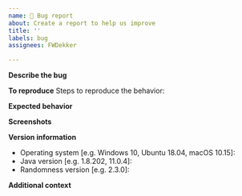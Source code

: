 ```yaml
---
name: 🐞 Bug report
about: Create a report to help us improve
title: ''
labels: bug
assignees: FWDekker

---
```


**Describe the bug**
<!-- A clear and concise description of what the bug is. -->

**To reproduce**
Steps to reproduce the behavior:
<!-- 1. Go to '...'
2. Click on '....'
3. Scroll down to '....'
4. See error -->

**Expected behavior**
<!-- A clear and concise description of what you expected to happen. -->

**Screenshots**
<!-- If applicable, add screenshots to help explain your problem. -->

**Version information**
 - Operating system [e.g. Windows 10, Ubuntu 18.04, macOS 10.15]:
 - Java version [e.g. 1.8.202, 11.0.4]:
 - Randomness version [e.g. 2.3.0]:

**Additional context**
<!-- Add any other context about the problem here. -->
